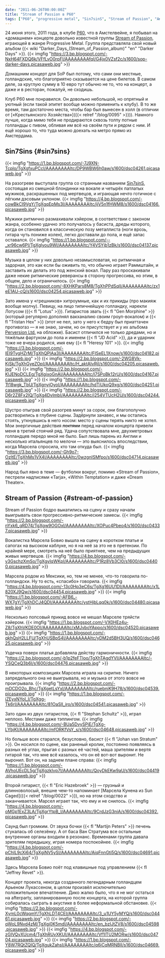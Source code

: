 ```yaml
---
date: "2011-06-26T00:00:00Z"
title: "Stream of Passion в P60"
tags: ["P60", "progressive metal", "Sin7sinS", "Stream of Passion", "Амстелвейн", "музыка", "Нидерланды"]
---
```


24 июня этого, 2011 года, в клубе [P60](http://www.p60.nl/), что в Амстелвейне, я побывал на «домашнем» концерте довольно известной группы [Stream of Passion](http://www.streamofpassion.com/), играющей в жанре Progressive Metal. Группа представляла свой новый альбом {{< wiki "Darker_Days_(Stream_of_Passion_album)" "en" "Darker Days" >}}.
{{< imgfig "https://3.bp.blogspot.com/-NxH64FXDQ6k/VFfLvO0rpFI/AAAAAAAAfqI/G4jx0VZsf2c/s1600/sop-darker-days.picasaweb.jpg" >}}

<!--more-->

Домашним концерт для SoP был потому, что сами они местные, голландские, что благоприятно сказывается на цене билетов. В самом деле, за круглую сумму в 10 евро тут обычно не то, что на концерт, а даже и в ресторан, пожалуй, не сходишь.

Клуб P60 мне понравился. Он довольно небольшой, но опрятный и уютный (если такой эпитет вообще можно применить к клубу). В то же время, там достаточно места, чтобы бар был вынесен в холл (в отличии от [«Крестьянского Хозяйства»]({{< relref "/blog/0095" >}})). Намного лучше, когда мимо тебя не продираются сквозь толпу потные голландцы с пивом, обливая им всё на своём пути и рядом с ним. И ещё хорошо то, что туда можно доехать на метро прямо из Амстердама.

## Sin7Sins {#sin7sins}

{{< imgfig "https://1.bp.blogspot.com/-7J9XN-Tcplo/TgXgfxuPCcI/AAAAAAAAItc/DP9WBW6h0aw/s1600/dsc04261.picasaweb.jpg" >}}

На разогреве выступала группа со странным названием [Sin7sinS](http://www.sin7sins.com/), состоящая из смешной блондинки на вокале и четырёх патлатых мужиков, раскрашенных под мертвецов, и играющая нечто готичное с лёгким дэсовым уклоном.
{{< imgfig "https://4.bp.blogspot.com/-cowBkCI9VgY/TgXgqEpMs3I/AAAAAAAAItc/ijV5n1fHWM8/s1600/dsc04166.picasaweb.jpg" >}}

Мужики ритмично размахивали хэйером, в соответствии с законом жанра, особенно удачно это получалось у басиста, дреды которого, когда он становился в классическую позу металлиста (ноги врозь, гитара чуть пониже колен), легко доставали до пола, и ещё запас оставался.
{{< imgfig "https://1.bp.blogspot.com/--_xr96cw6PI/TgXglyou9WI/AAAAAAAAItc/Y4VSYjb1zBk/s1600/dsc04137.picasaweb.jpg" >}}

Музыка в целом у них довольно незамысловатая, но ритмичная и задорная, это как если бы оживить то, что обычно играет Раммштайн, и заставить их делать это под женский вокал. Пару раз проскакивали даже некие ритмические реверансы в сторону прогрессива, но этим, в общем, дело и ограничилось.
{{< imgfig "https://2.bp.blogspot.com/-8XHKPars8M8/TgXhPPdSqlI/AAAAAAAAItc/zx1eE1AU-cQ/s1600/dsc04254.picasaweb.jpg" >}}

Зато имена у «грешников» хитроумные, как и их прикиды (про макияж вообще молчу). Певицу, на лицо типичнейшую голландку, нарекли Лотусом ({{< fl "Lotus" >}}). Гитаристов звать {{< fl "Gen Morphine" >}} (который регулярно дополнял вакханалию своим гроул-вокалом) и {{< fl "Tristan Hex" >}} (этот не пел, зато у него к бедру был приаттачен противогаз — я не знаю, зачем, но он присутствует и у их альбома [Perversion Ltd.](http://www.amazon.com/Perversion-Ltd-Explicit/dp/B003KZE350/) на обложке). Басист отличился не только дредами, но и тяжёлым фартуком до пола и именем {{< fl "JD Acid" >}}, да и ударник тоже не вчера родился, имя ему {{< fl "Heresy 101" >}}.
{{< imgfig "https://3.bp.blogspot.com/-IEI9TvgHZrM/TgXhQPlAa3I/AAAAAAAAItc/FISeEL1Xnow/s1600/dsc04182.picasaweb.jpg" >}}
{{< imgfig "https://2.bp.blogspot.com/-2WG8Vk-KjSk/TgXhGyeZOpI/AAAAAAAAItc/H_aktAIvRjI/s1600/dsc04205.picasaweb.jpg" >}}
{{< imgfig "https://2.bp.blogspot.com/-KlJENoDCLEg/TgXgixoGnAI/AAAAAAAAItc/l7SPoBk12rU/s1600/dsc04167.picasaweb.jpg" >}}
{{< imgfig "https://1.bp.blogspot.com/-Tt18wgk_TbU/TgXgnyjOyoI/AAAAAAAAItc/hdTiUkoQ9xg/s1600/dsc04251.picasaweb.jpg" >}}
{{< imgfig "https://2.bp.blogspot.com/-D6r2Z8Fx2lQ/TgXg4DvlmbI/AAAAAAAAItc/j254VTUcH2U/s1600/dsc04244.picasaweb.jpg" >}}

Шустро отыграв свой разогрев минут за сорок, они благополучно растворились в глубине сцены. Задёрнули занавес, и мы остались стоять, уткнувшись в него носом: место у сцены терять никто не хотел. Мои энергичные действия ~~локтями~~ перед началом концерта привели меня в третий стоячий ряд. Удача сопутствовала мне, двухметровых голландцев передо мной не было. Был лишь парень из Англии и несколько итальянцев по мелочи — это выяснилось впоследствии, когда Марсела спросила, кто там откуда был.
{{< imgfig "https://3.bp.blogspot.com/-Gh9o7-OzltE/TgXhMs1VX4I/AAAAAAAAItc/0wzgnISMfpo/s1600/dsc04714.picasaweb.jpg" >}}

Народ был явно в теме — футболки вокруг, помимо «Stream of Passion», пестрели надписями «Tarja», «Within Temptation» и даже «Dream Theater».

## Stream of Passion {#stream-of-passion}

Stream of Passion бодро выкатились на сцену и сразу начали выигрывать свои прогрессивно-ритмические замесы.
{{< imgfig "https://2.bp.blogspot.com/-nYxk6_gRD74/TgXgw9OGOxI/AAAAAAAAItc/XOPuc4Pbeo4/s1600/dsc04337.picasaweb.jpg" >}}

Вокалистка Марсела Бовио вышла на сцену в коротком платье и сапогах на высоком каблуке, но я на неё за это не в претензии. По крайней мере, смотреть на неё было приятнее, чем на предыдущих живых мертвецов.
{{< imgfig "https://4.bp.blogspot.com/-v3GschzXmSo/TgXgyIqWKpI/AAAAAAAAItc/P1Rz8Vb3Cl0/s1600/dsc04400.picasaweb.jpg" >}}

Марсела родом из Мексики, но, тем не менее, что-то говорила по-голландски. Ну то есть, «спасибо» говорила.
{{< imgfig "https://4.bp.blogspot.com/-13c0Hp3eC6s/TgXg16UU1DI/AAAAAAAAItc/x1L820XJ9Qw/s1600/dsc04454.picasaweb.jpg" >}}
{{< imgfig "https://1.bp.blogspot.com/-AFB6_-WX7gY/TgXhDCJ4QDI/AAAAAAAAItc/ystHjbLqq0k/s1600/dsc04480.picasaweb.jpg" >}}

Несколько попсовый прикид вовсе не мешал Марселе тряйсти хэйером.
{{< imgfig "https://1.bp.blogspot.com/-VX0HEz4u-Z8/TgXhVKDE0OI/AAAAAAAAItc/xMJvboYAppo/s1600/dsc04520.picasaweb.jpg" >}}
{{< imgfig "https://1.bp.blogspot.com/-qkhQsH2LLFU/TgXhUSBpS4I/AAAAAAAAItc/yDM2d5BH3UQ/s1600/dsc04625.picasaweb.jpg" >}}

Уздечка поверх платья добавляла действу гармоничности.
{{< imgfig "https://2.bp.blogspot.com/-b1p2feFTloo/TgXhTAgdYVI/AAAAAAAAItc/-YSQCeQ3b6I/s1600/dsc04476.picasaweb.jpg" >}}

В некоторых композициях Марсела играла на скрипке. Ничего запредельного она не выигрывала, но и музыка от этого вовсе не проигрывала.
{{< imgfig "https://2.bp.blogspot.com/-mDCDO2o_Bhc/TgXgetLsYxI/AAAAAAAAItc/ruebniK9H78/s1600/dsc04539.picasaweb.jpg" >}}
{{< imgfig "https://1.bp.blogspot.com/-iZEyxNYoI_I/TgXgg-Tk6rI/AAAAAAAAItc/81OaSlI_iro/s1600/dsc04541.picasaweb.jpg" >}}

Зато один из двух гитаристов, {{< fl "Stephan Schultz" >}}, играл неплохо. Местами даже тэппингом.
{{< imgfig "https://4.bp.blogspot.com/-BUa5DvySPiE/TgXg-LYbjKI/AAAAAAAAItc/mfORKfVsY_s/s1600/dsc04648.picasaweb.jpg" >}}

Но больше всех старался, безусловно, басист {{< fl "Johan van Stratum" >}}. Он носился по сцене, как раненый кролик, постоянно появляясь в разных её углах, прыгая с разных её частей, маша зрителям и вертя гитарой так, что мне всё казалось, что он её вот-вот выронит. Не выронил. Вот он, на заднем плане справа:
{{< imgfig "https://1.bp.blogspot.com/-AVhoUEcDL5g/TgXgzkIvp7I/AAAAAAAAItc/QoyDkEKw9aU/s1600/dsc04419.picasaweb.jpg" >}}

Второй гитарист, {{< fl "Eric Hazebroek" >}} — грузный и длинноволосый, внешне чем-то напоминает [Марсела Кунена из Sun Caged]({{< relref "/blog/0022" >}}), но на этом сходство и заканчивается. Марсел играет так, что ему и не снилось.
{{< imgfig "https://4.bp.blogspot.com/-oMGp1ExZ3LA/TgXgrYtpB_I/AAAAAAAAItc/9CrdJzG3niA/s1600/dsc04392.picasaweb.jpg" >}}

Саунд был громким. От звука бочки {{< fl "Martijn Peters" >}} печень стукалась об селезёнку. А от баса Ван Стратума все остальные внутренние органы входили в резонанс. Временами группа давала зрителям передышку, играя номера поспокойнее.
{{< imgfig "https://4.bp.blogspot.com/-pChIL9cXi64/TgXgiNV5ySI/AAAAAAAAItc/AiqFnnGti5Q/s1600/dsc04691.picasaweb.jpg" >}}

Здесь Марсела Бовио поёт под клавишные под управлением {{< fl "Jeffrey Revet" >}}.

Концерт проекта, некогда созданного легендарным голландцем Арьеном Лукассеном, в целом произвёл исключительно положительное впечатление. Дико жалко было, что я не мог остаться на afterparty, запланированную после концерта, на которой группа собиралась сыграть в акустике в более неформальной обстановке.
{{< imgfig "https://2.bp.blogspot.com/-XymL0cWqqmY/TgXhLDT4CEI/AAAAAAAAItc/3_u1UY5yMYQ/s1600/dsc04461.picasaweb.jpg" >}}
{{< imgfig "https://2.bp.blogspot.com/-qWoL9Nvd4zM/TgXgj0K5mdI/AAAAAAAAItc/en_bzIJtZV8/s1600/dsc04598.picasaweb.jpg" >}}
{{< imgfig "https://4.bp.blogspot.com/-zGIVQyXUcm4/TgXhRUvXKUI/AAAAAAAAItc/Vf1lTU2MORw/s1600/dsc04704.picasaweb.jpg" >}}
{{< imgfig "https://1.bp.blogspot.com/-Y8W7RQtZQIQ/TgXgukZahsI/AAAAAAAAItc/q6jCqMRNBlI/s1600/dsc04669.picasaweb.jpg" >}}
